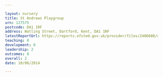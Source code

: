 ```yaml
---

layout: nursery
title: St Andrews Playgroup
urn: 127575
postcode: DA1 1RF
address: Watling Street, Dartford, Kent, DA1 1RF
latestReportUrl: https://reports.ofsted.gov.uk/provider/files/2406680/urn/127575.pdf
teaching: 0
development: 0
leadership: 2
outcomes: 0
overall: 2
date: 10/06/2014

---
```

